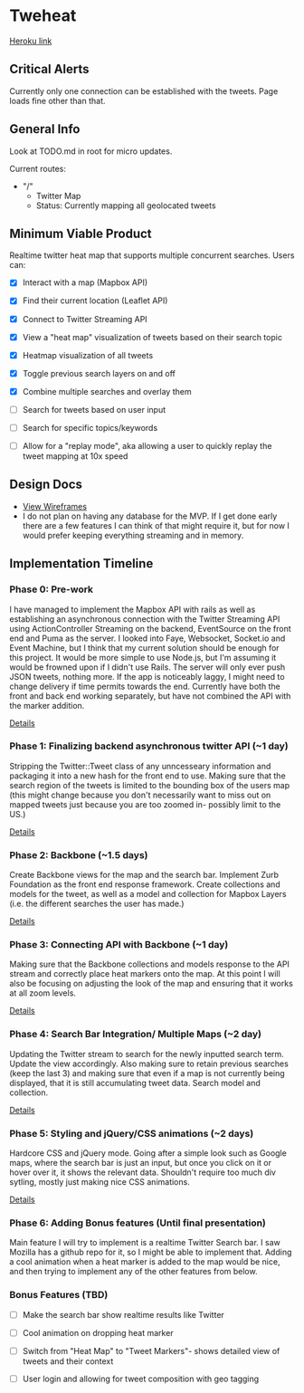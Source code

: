 # Tweheat

[Heroku link][heroku]

[heroku]: http://tweheat.herokuapp.com

## Critical Alerts
Currently only one connection can be established with the tweets.  Page loads fine other than that.

## General Info
Look at TODO.md in root for micro updates.

Current routes:

* "/"
  * Twitter Map
  * Status: Currently mapping all geolocated tweets

## Minimum Viable Product
Realtime twitter heat map that supports multiple concurrent searches. Users can:

- [x] Interact with a map (Mapbox API)
- [x] Find their current location (Leaflet API)
- [x] Connect to Twitter Streaming API
- [X] View a "heat map" visualization of tweets based on their search topic
- [X] Heatmap visualization of all tweets
- [X] Toggle previous search layers on and off
- [X] Combine multiple searches and overlay them
- [ ] Search for tweets based on user input
- [ ] Search for specific topics/keywords
- [ ] Allow for a "replay mode", aka allowing a user to quickly replay the tweet mapping 
			at 10x speed


## Design Docs
* [View Wireframes][views]
* I do not plan on having any database for the MVP. If I get done early there are a 
few features I can think of that might require it, but for now I would prefer keeping
everything streaming and in memory. 

[views]: ./docs/views.md
[schema]: ./docs/schema.md

## Implementation Timeline

### Phase 0: Pre-work
I have managed to implement the Mapbox API with rails as well as establishing an 
asynchronous connection with the Twitter Streaming API using ActionController Streaming
on the backend, EventSource on the front end and Puma as the server.  I looked into 
Faye, Websocket, Socket.io and Event Machine, but I think that my current solution 
should be enough for this project. It would be more simple to use Node.js, but I'm 
assuming it would be frowned upon if I didn't use Rails. The server will only ever push 
JSON tweets, nothing more.  If the app is noticeably laggy, I might need to change delivery if time permits towards the end. Currently have both the front and back end working 
separately, but have not combined the API with the marker addition.

[Details][phase-zero]
### Phase 1: Finalizing backend asynchronous twitter API (~1 day)
Stripping the Twitter::Tweet class of any unncesseary information and packaging it into
a new hash for the front end to use.  Making sure that the search region of the tweets
is limited to the bounding box of the users map (this might change because you don't 
necessarily want to miss out on mapped tweets just because you are too zoomed in- possibly
limit to the US.)

[Details][phase-one]

### Phase 2: Backbone (~1.5 days)
Create Backbone views for the map and the search bar.  Implement Zurb Foundation as the 
front end response framework. Create collections and models for the tweet, as well as a 
model and collection for Mapbox Layers (i.e. the different searches the user has made.) 

[Details][phase-two]

### Phase 3: Connecting API with Backbone (~1 day)
Making sure that the Backbone collections and models response to the API stream and
correctly place heat markers onto the map.  At this point I will also be focusing on
adjusting the look of the map and ensuring that it works at all zoom levels. 

[Details][phase-three]

### Phase 4: Search Bar Integration/ Multiple Maps (~2 day)
Updating the Twitter stream to search for the newly inputted search term.  Update the
view accordingly.  Also making sure to retain previous searches (keep the last 3) and
making sure that even if a map is not currently being displayed, that it is still 
accumulating tweet data.  Search model and collection.

[Details][phase-four]

### Phase 5: Styling and jQuery/CSS animations (~2 days)
Hardcore CSS and jQuery mode.  Going after a simple look such as Google maps, where the 
search bar is just an input, but once you click on it or hover over it, it shows 
the relevant data.  Shouldn't require too much div sytling, mostly just making nice CSS 
animations.

[Details][phase-five]
### Phase 6: Adding Bonus features (Until final presentation)
Main feature I will try to implement is a realtime Twitter Search bar.  I saw
Mozilla has a github repo for it, so I might be able to implement that.
Adding a cool animation when a heat marker is added to the map would be nice,
and then trying to implement any of the other features from below.

### Bonus Features (TBD)
- [ ] Make the search bar show realtime results like Twitter
- [ ] Cool animation on dropping heat marker
- [ ] Switch from "Heat Map" to "Tweet Markers"- shows detailed view of tweets and 
			their context
- [ ] User login and allowing for tweet composition with geo tagging


[phase-zero]: ./docs/phases/phase0.md
[phase-one]: ./docs/phases/phase1.md
[phase-two]: ./docs/phases/phase2.md
[phase-three]: ./docs/phases/phase3.md
[phase-four]: ./docs/phases/phase4.md
[phase-five]: ./docs/phases/phase5.md

